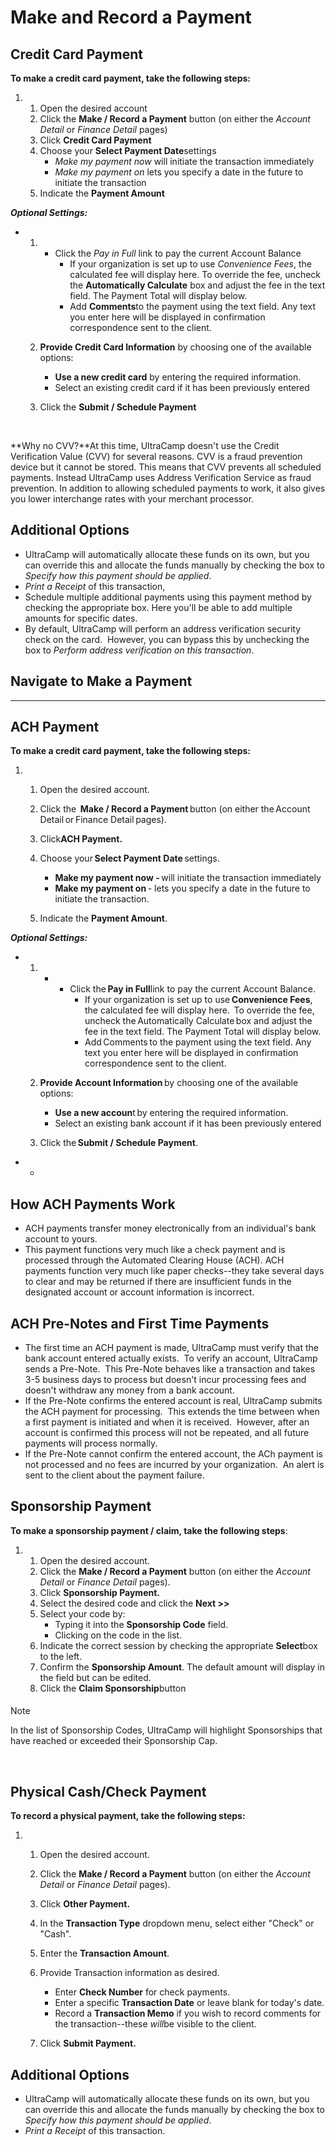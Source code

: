 # Make and Record a Payment
## Credit Card Payment


**To make a credit card payment, take the following steps:**


1. 1. Open the desired account
	2. Click the **Make / Record a Payment** button (on either the *Account Detail* or *Finance Detail* pages)
	3. Click **Credit Card Payment**
	4. Choose your **Select Payment Date**settings
		* *Make my payment now* will initiate the transaction immediately
		* *Make my payment on* lets you specify a date in the future to initiate the transaction
	5. Indicate the **Payment Amount**


***Optional Settings:***


* 1. + Click the *Pay in Full* link to pay the current Account Balance
		+ If your organization is set up to use *Convenience Fees*, the calculated fee will display here. To override the fee, uncheck the **Automatically Calculate** box and adjust the fee in the text field. The Payment Total will display below.
		+ Add **Comments**to the payment using the text field. Any text you enter here will be displayed in confirmation correspondence sent to the client.
	2. **Provide Credit Card Information** by choosing one of the available options:  
	  
	
		+ **Use a new credit card** by entering the required information.
		+ Select an existing credit card if it has been previously entered
	3. Click the **Submit / Schedule Payment**


 


**Why no CVV?**At this time, UltraCamp doesn't use the Credit Verification Value (CVV) for several reasons. CVV is a fraud prevention device but it cannot be stored. This means that CVV prevents all scheduled payments. Instead UltraCamp uses Address Verification Service as fraud prevention. In addition to allowing scheduled payments to work, it also gives you lower interchange rates with your merchant processor.


  
  



## Additional Options


* UltraCamp will automatically allocate these funds on its own, but you can override this and allocate the funds manually by checking the box to *Specify how this payment should be applied*.
* *Print a Receipt* of this transaction,
* Schedule multiple additional payments using this payment method by checking the appropriate box. Here you'll be able to add multiple amounts for specific dates.
* By default, UltraCamp will perform an address verification security check on the card.  However, you can bypass this by unchecking the box to *Perform address verification on this transaction*.


  
  



## Navigate to Make a Payment


****


  
  



## ACH Payment


**To make a credit card payment, take the following steps:**


1. 1. Open the desired account.
	2. Click the  **Make / Record a Payment** button (on either the Account Detail or Finance Detail pages).
	3. Click**ACH Payment.**
	4. Choose your **Select Payment Date** settings.
	
	
		* **Make my payment now -** will initiate the transaction immediately
		* **Make my payment on** - lets you specify a date in the future to initiate the transaction.
	5. Indicate the **Payment Amount**.


***Optional Settings:***


* 1. + - Click the **Pay in Full**link to pay the current Account Balance.
			- If your organization is set up to use **Convenience Fees**, the calculated fee will display here.  To override the fee, uncheck the Automatically Calculate box and adjust the fee in the text field. The Payment Total will display below.
			- Add Comments to the payment using the text field. Any text you enter here will be displayed in confirmation correspondence sent to the client.
	2. **Provide Account Information** by choosing one of the available options:
	
	
		+ **Use a new accoun**t by entering the required information.
		+ Select an existing bank account if it has been previously entered
	3. Click the **Submit / Schedule Payment**.


* +


## 


## How ACH Payments Work


* ACH payments transfer money electronically from an individual's bank account to yours.
* This payment functions very much like a check payment and is processed through the Automated Clearing House (ACH). ACH payments function very much like paper checks--they take several days to clear and may be returned if there are insufficient funds in the designated account or account information is incorrect.


## 


## ACH Pre-Notes and First Time Payments


* The first time an ACH payment is made, UltraCamp must verify that the bank account entered actually exists.  To verify an account, UltraCamp sends a Pre-Note.  This Pre-Note behaves like a transaction and takes 3-5 business days to process but doesn't incur processing fees and doesn't withdraw any money from a bank account.
* If the Pre-Note confirms the entered account is real, UltraCamp submits the ACH payment for processing.  This extends the time between when a first payment is initiated and when it is received.  However, after an account is confirmed this process will not be repeated, and all future payments will process normally.
* If the Pre-Note cannot confirm the entered account, the ACh payment is not processed and no fees are incurred by your organization.  An alert is sent to the client about the payment failure.


## 


## Sponsorship Payment


**To make a sponsorship payment / claim, take the following steps**:


1. 1. Open the desired account.
	2. Click the **Make / Record a Payment** button (on either the *Account Detail* or *Finance Detail* pages).
	3. Click **Sponsorship Payment.**
	4. Select the desired code and click the **Next >>**
	5. Select your code by:
		* Typing it into the **Sponsorship Code** field.
		* Clicking on the code in the list.
	6. Indicate the correct session by checking the appropriate **Select**box to the left.
	7. Confirm the **Sponsorship Amount**. The default amount will display in the field but can be edited.
	8. Click the **Claim Sponsorship**button



#### 
 Note


In the list of Sponsorship Codes, UltraCamp will highlight Sponsorships that have reached or exceeded their Sponsorship Cap.



 


## Physical Cash/Check Payment


**To record a physical payment, take the following steps:**


1. 1. Open the desired account.
	2. Click the **Make / Record a Payment** button (on either the *Account Detail* or *Finance Detail* pages).
	3. Click **Other Payment.**
	4. In the **Transaction Type** dropdown menu, select either "Check" or "Cash".
	5. Enter the **Transaction Amount**.
	6. Provide Transaction information as desired.  
	  
	
		* Enter **Check Number** for check payments.
		* Enter a specific **Transaction Date** or leave blank for today's date.
		* Record a **Transaction Memo** if you wish to record comments for the transaction--these *will*be visible to the client.
	7. Click **Submit Payment.**


## 


## Additional Options


* UltraCamp will automatically allocate these funds on its own, but you can override this and allocate the funds manually by checking the box to *Specify how this payment should be applied*.
* *Print a Receipt* of this transaction.


  
  


